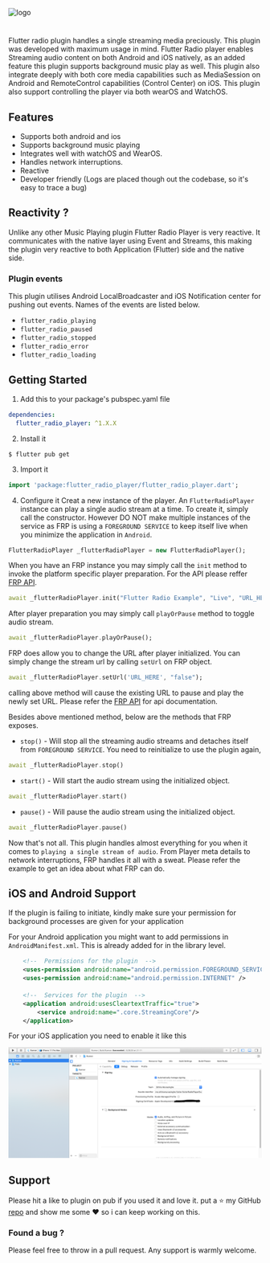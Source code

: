 ![logo](flutter_radio_player_logo.png)

# 

Flutter radio plugin handles a single streaming media preciously. This plugin was developed with maximum usage in mind.
Flutter Radio player enables Streaming audio content on both Android and iOS natively, as an added feature this plugin supports
background music play as well. This plugin also integrate deeply with both core media capabilities such as MediaSession on Android and
RemoteControl capabilities (Control Center) on iOS. This plugin also support controlling the player via both wearOS and WatchOS.

## Features
* Supports both android and ios
* Supports background music playing
* Integrates well with watchOS and WearOS.
* Handles network interruptions.
* Reactive
* Developer friendly (Logs are placed though out the codebase, so it's easy to trace a bug)

## Reactivity ?
Unlike any other Music Playing plugin Flutter Radio Player is very reactive. It communicates with the native layer using Event and Streams, this
making the plugin very reactive to both Application (Flutter) side and the native side.

### Plugin events
This plugin utilises Android LocalBroadcaster and iOS Notification center for pushing out events. Names of the events are listed below.

* `flutter_radio_playing`
* `flutter_radio_paused`
* `flutter_radio_stopped`
* `flutter_radio_error`
* `flutter_radio_loading`

## Getting Started

1. Add this to your package's pubspec.yaml file 
```yaml
dependencies:
  flutter_radio_player: ^1.X.X
```
2. Install it
```shell script
$ flutter pub get
```
3. Import it
```dart
import 'package:flutter_radio_player/flutter_radio_player.dart';
```

4. Configure it
Creat a new instance of the player. An `FlutterRadioPlayer` instance can play a
single audio stream at a time. To create it, simply call the constructor.
However DO NOT make multiple instances of the service as FRP is using a `FOREGROUND SERVICE` to keep itself 
live when you minimize the application in `Android`.
````dart
FlutterRadioPlayer _flutterRadioPlayer = new FlutterRadioPlayer();
````
When you have an FRP instance you may simply call the `init` method to invoke the platform specific player preparation. 
For the API please reffer [FRP API](https://pub.dev/documentation/flutter_radio_player/latest/).

```dart
await _flutterRadioPlayer.init("Flutter Radio Example", "Live", "URL_HERE", "true");
```

After player preparation you may simply call `playOrPause` method to toggle audio stream.

```dart
await _flutterRadioPlayer.playOrPause();
```

FRP does allow you to change the URL after player initialized. You can simply change the stream url by calling `setUrl` on FRP object.
```dart
await _flutterRadioPlayer.setUrl('URL_HERE', "false");
```
calling above method will cause the existing URL to pause and play the newly set URL. Please refer the [FRP API](https://pub.dev/documentation/flutter_radio_player/latest/) for api documentation.

Besides above mentioned method, below are the methods that FRP exposes.
* ```stop()``` - Will stop all the streaming audio streams and detaches itself from `FOREGROUND SERVICE`. You need to reinitialize to  use the plugin again, 
```dart
await _flutterRadioPlayer.stop()
``` 
* ```start()``` - Will start the audio stream using the initialized object.
```dart
await _flutterRadioPlayer.start()
``` 
* ```pause()``` - Will pause the audio stream using the initialized object.
```dart
await _flutterRadioPlayer.pause()
``` 

Now that's not all. This plugin handles almost everything for you when it comes to `playing a single stream of audio`. From Player meta details to network interruptions,
FRP handles it all with a sweat. Please refer the example to get an idea about what FRP can do.

## iOS and Android Support
If the plugin is failing to initiate, kindly make sure your permission for background processes are given for your application

For your Android application you might want to add permissions in `AndroidManifest.xml`. This is already added for in the library level.
```xml
    <!--  Permissions for the plugin  -->
    <uses-permission android:name="android.permission.FOREGROUND_SERVICE" />
    <uses-permission android:name="android.permission.INTERNET" />

    <!--  Services for the plugin  -->
    <application android:usesCleartextTraffic="true">
        <service android:name=".core.StreamingCore"/>
    </application>
```

For your iOS application you need to enable it like this

![xcode image](enabling-xcode-bg-service.png)

## Support
Please hit a like to plugin on pub if you used it and love it. put a ⭐️ my GitHub [repo](https://github.com/Sithira/FlutterRadioPlayer) and show me some ♥️ so i can keep working on this.

### Found a bug ?
Please feel free to throw in a pull request. Any support is warmly welcome.
 
 


